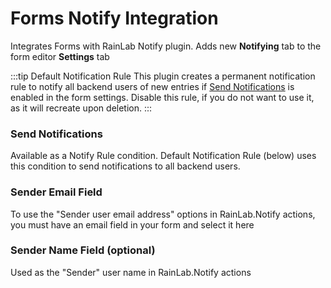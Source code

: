 # Forms Notify Integration

Integrates Forms with RainLab Notify plugin.  Adds new **Notifying** tab to the form editor **Settings** tab

:::tip Default Notification Rule
This plugin creates a permanent notification rule to notify all backend users of new entries if [Send Notifications](#send-notifications) is enabled in the form settings.  Disable this rule, if you do not want to use it, as it will recreate upon deletion.
:::

### Send Notifications
Available as a Notify Rule condition.  Default Notification Rule (below) uses this condition to send notifications to all backend users.

### Sender Email Field
To use the "Sender user email address" options in RainLab.Notify actions, you must have an email field in your form and select it here

### Sender Name Field (optional)
Used as the "Sender" user name in RainLab.Notify actions